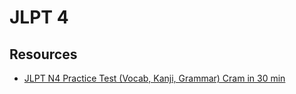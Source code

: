 # JLPT 4

## Resources

- [JLPT N4 Practice Test (Vocab, Kanji, Grammar) Cram in 30 min](https://www.youtube.com/watch?v=DaMlB2wYbIo&ab_channel=JapaneseAmmowithMisa)
